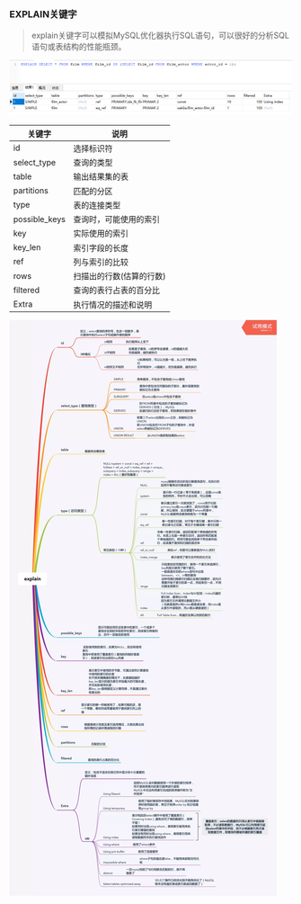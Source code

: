 ### EXPLAIN关键字
> explain关键字可以模拟MySQL优化器执行SQL语句，可以很好的分析SQL语句或表结构的性能瓶颈。

![explain](assets/markdown-img-paste-20200312143458638.png)

关键字  | 说明   
--|---|
id  | 选择标识符  
select_type  | 查询的类型  
table  | 输出结果集的表  
partitions  | 匹配的分区  
type  | 表的连接类型   
possible_keys  | 查询时，可能使用的索引  
key  | 实际使用的索引  
key_len  | 索引字段的长度  
ref  | 列与索引的比较  
rows  | 扫描出的行数(估算的行数)  
filtered  | 查询的表行占表的百分比
Extra  | 执行情况的描述和说明


![图解](assets/markdown-img-paste-20200312144455776.png)
